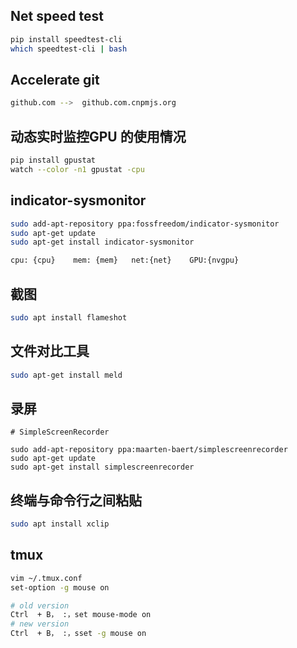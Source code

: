 ## Net speed test

```bash
pip install speedtest-cli
which speedtest-cli | bash 
```

## Accelerate git

```bash
github.com -->  github.com.cnpmjs.org
```

## 动态实时监控GPU 的使用情况

```bash
pip install gpustat
watch --color -n1 gpustat -cpu
```

## indicator-sysmonitor

```bash
sudo add-apt-repository ppa:fossfreedom/indicator-sysmonitor  
sudo apt-get update  
sudo apt-get install indicator-sysmonitor 

cpu: {cpu}    mem: {mem}   net:{net}    GPU:{nvgpu}
```

## 截图

```bash
sudo apt install flameshot
```

## 文件对比工具

```bash
sudo apt-get install meld
```

## 录屏

```
# SimpleScreenRecorder

sudo add-apt-repository ppa:maarten-baert/simplescreenrecorder
sudo apt-get update
sudo apt-get install simplescreenrecorder
```

## 终端与命令行之间粘贴

```bash
sudo apt install xclip
```

## tmux
```bash
vim ~/.tmux.conf
set-option -g mouse on

# old version
Ctrl  + B， :，set mouse-mode on 
# new version
Ctrl  + B， :，sset -g mouse on
```


